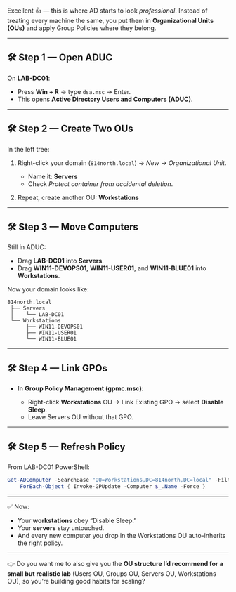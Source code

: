 Excellent 👍 — this is where AD starts to look *professional*. Instead of treating every machine the same, you put them in **Organizational Units (OUs)** and apply Group Policies where they belong.

---

## 🛠 Step 1 — Open ADUC

On **LAB-DC01**:

* Press **Win + R** → type `dsa.msc` → Enter.
* This opens **Active Directory Users and Computers (ADUC)**.

---

## 🛠 Step 2 — Create Two OUs

In the left tree:

1. Right-click your domain (`814north.local`) → *New → Organizational Unit*.

   * Name it: **Servers**
   * Check *Protect container from accidental deletion*.
2. Repeat, create another OU: **Workstations**

---

## 🛠 Step 3 — Move Computers

Still in ADUC:

* Drag **LAB-DC01** into **Servers**.
* Drag **WIN11-DEVOPS01**, **WIN11-USER01**, and **WIN11-BLUE01** into **Workstations**.

Now your domain looks like:

```
814north.local
 ├── Servers
 │    └── LAB-DC01
 └── Workstations
      ├── WIN11-DEVOPS01
      ├── WIN11-USER01
      └── WIN11-BLUE01
```

---

## 🛠 Step 4 — Link GPOs

* In **Group Policy Management (gpmc.msc)**:

  * Right-click **Workstations** OU → Link Existing GPO → select **Disable Sleep**.
  * Leave Servers OU without that GPO.

---

## 🛠 Step 5 — Refresh Policy

From LAB-DC01 PowerShell:

```powershell
Get-ADComputer -SearchBase "OU=Workstations,DC=814north,DC=local" -Filter * |
    ForEach-Object { Invoke-GPUpdate -Computer $_.Name -Force }
```

---

✅ Now:

* Your **workstations** obey “Disable Sleep.”
* Your **servers** stay untouched.
* And every new computer you drop in the Workstations OU auto-inherits the right policy.

---

👉 Do you want me to also give you the **OU structure I’d recommend for a small but realistic lab** (Users OU, Groups OU, Servers OU, Workstations OU), so you’re building good habits for scaling?
